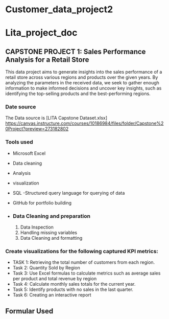 # Customer_data_project2

# Lita_project_doc

## CAPSTONE PROJECT 1: Sales Performance Analysis for a Retail Store
This data project aims to generate insights into the sales performance of a retail store across various regions and products over the given years. By analyzing the parameters in the received data, we seek to gather enough information to make informed decisions and uncover key insights, such as identifying the top-selling products and the best-performing regions.

### Date source 
The Data source is [LITA Capstone Dataset.xlsx] https://canvas.instructure.com/courses/10186984/files/folder/Capstone%20Project?preview=273182802

###  Tools used
 - Microsoft Excel
- Data cleaning
- Analysis
- visualization
- SQL -Structured query language for querying of data
- GitHub for portfolio building

- ### Data Cleaning and preparation
  1. Data Inspection
  2. Handling missing variables
  3. Data Cleaning and formatting
 

###  Create visualizations for the following captured KPI metrics:

- TASK 1: Retrieving the total number of customers from each region.
- Task 2:  Quantity Sold by Region
- Task 3:  Use Excel formulas to calculate metrics such as average sales per product and total revenue by region
- Task 4: Calculate monthly sales totals for the current year.
- Task 5: Identify products with no sales in the last quarter.
- Task 6: Creating an interactive report

## Formular Used
``` 
